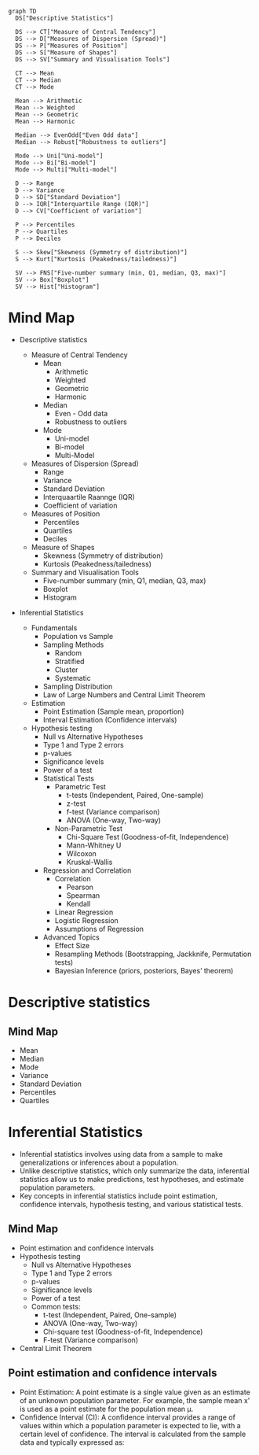```mermaid
graph TD
  DS["Descriptive Statistics"]

  DS --> CT["Measure of Central Tendency"]
  DS --> D["Measures of Dispersion (Spread)"]
  DS --> P["Measures of Position"]
  DS --> S["Measure of Shapes"]
  DS --> SV["Summary and Visualisation Tools"]

  CT --> Mean
  CT --> Median
  CT --> Mode

  Mean --> Arithmetic
  Mean --> Weighted
  Mean --> Geometric
  Mean --> Harmonic

  Median --> EvenOdd["Even Odd data"]
  Median --> Robust["Robustness to outliers"]

  Mode --> Uni["Uni-model"]
  Mode --> Bi["Bi-model"]
  Mode --> Multi["Multi-model"]

  D --> Range
  D --> Variance
  D --> SD["Standard Deviation"]
  D --> IQR["Interquartile Range (IQR)"]
  D --> CV["Coefficient of variation"]

  P --> Percentiles
  P --> Quartiles
  P --> Deciles

  S --> Skew["Skewness (Symmetry of distribution)"]
  S --> Kurt["Kurtosis (Peakedness/tailedness)"]

  SV --> FNS["Five-number summary (min, Q1, median, Q3, max)"]
  SV --> Box["Boxplot"]
  SV --> Hist["Histogram"]

```

# Mind Map
- Descriptive statistics
  - Measure of Central Tendency
    - Mean
      - Arithmetic
      - Weighted
      - Geometric
      - Harmonic
    - Median
      - Even - Odd data
      - Robustness to outliers
    - Mode
      - Uni-model
      - Bi-model
      - Multi-Model
  - Measures of Dispersion (Spread)
    - Range
    - Variance
    - Standard Deviation
    - Interquaartile Raannge (IQR)
    - Coefficient of variation
  - Measures of Position
    - Percentiles
    - Quartiles
    - Deciles
  - Measure of Shapes
    - Skewness (Symmetry of distribution)
    - Kurtosis (Peakedness/tailedness)
  - Summary and Visualisation Tools
    - Five-number summary (min, Q1, median, Q3, max)
    - Boxplot
    - Histogram
   
      
- Inferential Statistics
  - Fundamentals
    - Population vs Sample
    - Sampling Methods
      - Random
      - Stratified
      - Cluster
      - Systematic
    - Sampling Distribution
    - Law of Large Numbers and Central Limit Theorem
  - Estimation
    - Point Estimation (Sample mean, proportion)
    - Interval Estimation (Confidence intervals)
  - Hypothesis testing
    - Null vs Alternative Hypotheses
    - Type 1 and Type 2 errors
    - p-values
    - Significance levels
    - Power of a test
    - Statistical Tests
      - Parametric Test
        - t-tests (Independent, Paired, One-sample)
        - z-test
        - f-test (Variance comparison)
        - ANOVA (One-way, Two-way)
      - Non-Parametric Test
        - Chi-Square Test (Goodness-of-fit, Independence)
        - Mann-Whitney U
        - Wilcoxon
        - Kruskal-Wallis
    - Regression and Correlation
      - Correlation
        - Pearson
        - Spearman
        - Kendall
      - Linear Regression
      - Logistic Regression
      - Assumptions of Regression
    - Advanced Topics
      - Effect Size
      - Resampling Methods (Bootstrapping, Jackknife, Permutation tests)
      - Bayesian Inference (priors, posteriors, Bayes’ theorem)
    
# Descriptive statistics
## Mind Map
- Mean
- Median
- Mode
- Variance
- Standard Deviation
- Percentiles
- Quartiles
# Inferential Statistics
- Inferential statistics involves using data from a sample to make generalizations or inferences about a population.
- Unlike descriptive statistics, which only summarize the data, inferential statistics allow us to make predictions, test hypotheses, and estimate population parameters.
- Key concepts in inferential statistics include point estimation, confidence intervals, hypothesis testing, and various statistical tests.
## Mind Map
- Point estimation and confidence intervals
- Hypothesis testing
  - Null vs Alternative Hypotheses
  - Type 1 and Type 2 errors
  - p-values
  - Significance levels
  - Power of a test
  - Common tests:
    - t-test (Independent, Paired, One-sample)
    - ANOVA (One-way, Two-way)
    - Chi-square test (Goodness-of-fit, Independence)
    - F-test (Variance comparison)
- Central Limit Theorem
## Point estimation and confidence intervals
- Point Estimation: A point estimate is a single value given as an estimate of an unknown population parameter. For example, the sample mean x' is used as a point estimate for the population mean μ.
- Confidence Interval (CI): A confidence interval provides a range of values within which a population parameter is expected to lie, with a certain level of confidence. The interval is calculated from the sample data and typically expressed as:
